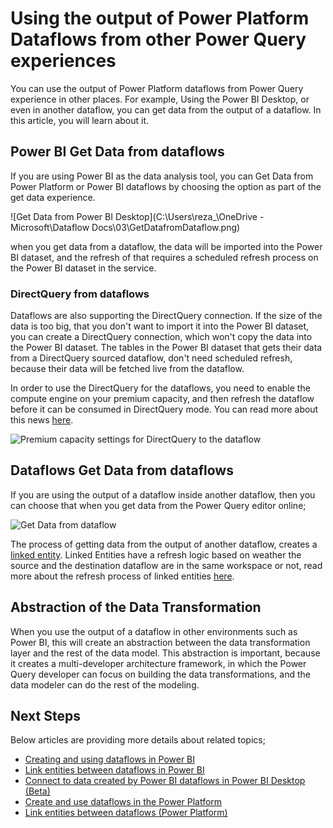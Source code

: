 # Using the output of Power Platform Dataflows from other Power Query experiences

You can use the output of Power Platform dataflows from Power Query experience in other places. For example, Using the Power BI Desktop, or even in another dataflow, you can get data from the output of a dataflow. In this article, you will learn about it.

## Power BI Get Data from dataflows

If you are using Power BI as the data analysis tool, you can Get Data from Power Platform or Power BI dataflows by choosing the option as part of the get data experience.

![Get Data from Power BI Desktop](C:\Users\reza_\OneDrive - Microsoft\Dataflow Docs\03\GetDatafromDataflow.png)

when you get data from a dataflow, the data will be imported into the Power BI dataset, and the refresh of that requires a scheduled refresh process on the Power BI dataset in the service.

### DirectQuery from dataflows

Dataflows are also supporting the DirectQuery connection. If the size of the data is too big, that you don't want to import it into the Power BI dataset, you can create a DirectQuery connection, which won't copy the data into the Power BI dataset. The tables in the Power BI dataset that gets their data from a DirectQuery sourced dataflow, don't need scheduled refresh, because their data will be fetched live from the dataflow.

In order to use the DirectQuery for the dataflows, you need to enable the compute engine on your premium capacity, and then refresh the dataflow before it can be consumed in DirectQuery mode. You can read more about this news [here](https://powerbi.microsoft.com/blog/power-bi-dataflows-direct-query-support/).

![Premium capacity settings for DirectQuery to the dataflow](https://docs.microsoft.com/en-us/power-bi/transform-model/media/service-dataflows-enhanced-compute-engine/enhanced-compute-engine-01.png)

## Dataflows Get Data from dataflows

If you are using the output of a dataflow inside another dataflow, then you can choose that when you get data from the Power Query editor online;

![Get Data from dataflow](https://docs.microsoft.com/en-us/data-integration/dataflows/media/dataflows-linked-entities/linked-entities-03.png)

The process of getting data from the output of another dataflow, creates a [linked entity](https://docs.microsoft.com/data-integration/dataflows/dataflows-linked-entities). Linked Entities have a refresh logic based on weather the source and the destination dataflow are in the same workspace or not, read more about the refresh process of linked entities [here](https://docs.microsoft.com/data-integration/dataflows/dataflows-linked-entities).

## Abstraction of the Data Transformation

When you use the output of a dataflow in other environments such as Power BI, this will create an abstraction between the data transformation layer and the rest of the data model. This abstraction is important, because it creates a multi-developer architecture framework, in which the Power Query developer can focus on building the data transformations, and the data modeler can do the rest of the modeling.

## Next Steps

Below articles are providing more details about related topics;

- [Creating and using dataflows in Power BI](https://docs.microsoft.com/en-us/power-bi/service-dataflows-create-use
  )
- [Link entities between dataflows in Power BI](https://docs.microsoft.com/en-us/power-bi/service-dataflows-linked-entities
  )
- [Connect to data created by Power BI dataflows in Power BI Desktop (Beta)](https://docs.microsoft.com/en-us/power-bi/desktop-connect-dataflows
  )
- [Create and use dataflows in the Power Platform](https://docs.microsoft.com/en-us/data-integration/dataflows/dataflows-integration-overview
  )
- [Link entities between dataflows (Power Platform)](https://docs.microsoft.com/en-us/data-integration/dataflows/dataflows-linked-entities
  )

